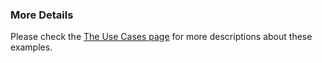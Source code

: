 ### More Details
Please check the [The Use Cases page](use-cases.html) for more descriptions about these examples.